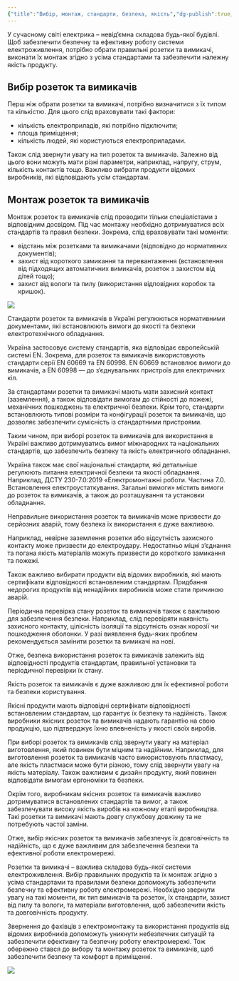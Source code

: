 ```yaml
---
{"title":"Вибір, монтаж, стандарти, безпека, якість","dg-publish":true,"dg-metatags":null,"dg-home":null,"permalink":"/vstanovlennya-rozetki/vibir-montazh-standarti-bezpeka-yakist/","dgPassFrontmatter":true,"noteIcon":""}
---
```



У сучасному світі електрика – невід’ємна складова будь-якої будівлі. Щоб забезпечити безпечну та ефективну роботу системи електроживлення, потрібно обрати правильні розетки та вимикачі, виконати їх монтаж згідно з усіма стандартами та забезпечити належну якість продукту.

## Вибір розеток та вимикачів

Перш ніж обрати розетки та вимикачі, потрібно визначитися з їх типом та кількістю. Для цього слід враховувати такі фактори:

*   кількість електроприладів, які потрібно підключити;
*   площа приміщення;
*   кількість людей, які користуються електроприладами.

Також слід звернути увагу на тип розеток та вимикачів. Залежно від цього вони можуть мати різні параметри, наприклад, напругу, струм, кількість контактів тощо. Важливо вибрати продукти відомих виробників, які відповідають усім стандартам.

## Монтаж розеток та вимикачів

Монтаж розеток та вимикачів слід проводити тільки спеціалістами з відповідним досвідом. Під час монтажу необхідно дотримуватися всіх стандартів та правил безпеки. Зокрема, слід враховувати такі моменти:

*   відстань між розетками та вимикачами (відповідно до нормативних документів);
*   захист від короткого замикання та перевантаження (встановлення від підходящих автоматичних вимикачів, розеток з захистом від дітей тощо);
*   захист від вологи та пилу (використання відповідних коробок та кришок).

![](https://electrica.kiev.ua/wp-content/uploads/2020/11/img_20200523_200616-1-300x300.jpg)

Стандарти розеток та вимикачів в Україні регулюються нормативними документами, які встановлюють вимоги до якості та безпеки електротехнічного обладнання.

Україна застосовує систему стандартів, яка відповідає європейській системі EN. Зокрема, для розеток та вимикачів використовують стандарти серії EN 60669 та EN 60998. EN 60669 встановлює вимоги до вимикачів, а EN 60998 — до з’єднувальних пристроїв для електричних кіл.

За стандартами розетки та вимикачі мають мати захисний контакт (заземлення), а також відповідати вимогам до стійкості до пожежі, механічних пошкоджень та електричної безпеки. Крім того, стандарти встановлюють типові розміри та конфігурації розеток та вимикачів, що дозволяє забезпечити сумісність із стандартними пристроями.

Таким чином, при виборі розеток та вимикачів для використання в Україні важливо дотримуватись вимог міжнародних та національних стандартів, що забезпечить безпеку та якість електричного обладнання.

Україна також має свої національні стандарти, які детальніше регулюють питання електричної безпеки та якості обладнання. Наприклад, ДСТУ 230-7.0:2019 «Електромонтажні роботи. Частина 7.0. Встановлення електроустаткування. Загальні вимоги» містить вимоги до розеток та вимикачів, а також до розташування та установки обладнання.

Неправильне використання розеток та вимикачів може призвести до серйозних аварій, тому безпека їх використання є дуже важливою.

Наприклад, невірне заземлення розетки або відсутність захисного контакту може призвести до електроудару. Недостатньо міцні з’єднання та погана якість матеріалів можуть призвести до короткого замикання та пожежі.

Також важливо вибирати продукти від відомих виробників, які мають сертифікати відповідності встановленим стандартам. Придбання недорогих продуктів від ненадійних виробників може стати причиною аварій.

Періодична перевірка стану розеток та вимикачів також є важливою для забезпечення безпеки. Наприклад, слід перевіряти наявність захисного контакту, цілісність ізоляції та відсутність ознак корозії чи пошкодження оболонки. У разі виявлення будь-яких проблем рекомендується замінити розетки та вимикачі на нові.

Отже, безпека використання розеток та вимикачів залежить від відповідності продуктів стандартам, правильної установки та періодичної перевірки їх стану.

Якість розеток та вимикачів є дуже важливою для їх ефективної роботи та безпеки користування.

Якісні продукти мають відповідні сертифікати відповідності встановленим стандартам, що гарантує їх безпеку та надійність. Також виробники якісних розеток та вимикачів надають гарантію на свою продукцію, що підтверджує їхню впевненість у якості своїх виробів.

При виборі розеток та вимикачів слід звернути увагу на матеріал виготовлення, який повинен бути міцним та надійним. Наприклад, для виготовлення розеток та вимикачів часто використовують пластмасу, але якість пластмаси може бути різною, тому слід звернути увагу на якість матеріалу. Також важливим є дизайн продукту, який повинен відповідати вимогам ергономіки та безпеки.

Окрім того, виробникам якісних розеток та вимикачів важливо дотримуватися встановлених стандартів та вимог, а також забезпечувати високу якість виробів на кожному етапі виробництва. Такі розетки та вимикачі мають довгу службову довжину та не потребують частої заміни.

Отже, вибір якісних розеток та вимикачів забезпечує їх довговічність та надійність, що є дуже важливим для забезпечення безпеки та ефективної роботи електромережі.

Розетки та вимикачі – важлива складова будь-якої системи електроживлення. Вибір правильних продуктів та їх монтаж згідно з усіма стандартами та правилами безпеки допоможуть забезпечити безпечну та ефективну роботу електромережі. Необхідно звернути увагу на такі моменти, як тип вимикачів та розеток, їх стандарти, захист від пилу та вологи, та матеріали виготовлення, щоб забезпечити якість та довговічність продукту.

Звернення до фахівців з електромонтажу та використання продуктів від відомих виробників допоможуть уникнути небезпечних ситуацій та забезпечити ефективну та безпечну роботу електромережі. Тож обережно стався до вибору та монтажу розеток та вимикачів, щоб забезпечити безпеку та комфорт в приміщенні.

![](https://electrica.kiev.ua/wp-content/uploads/2020/11/0-02-0a-0de3daaa41a80b5de32267f49012020672d6f7b660e825b178f9b2cc96265de7_1c6d9c1afd4d2c-300x300.jpg)